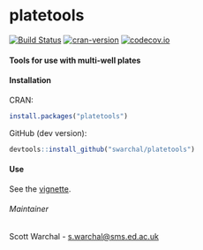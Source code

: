 # platetools
[![Build Status](https://travis-ci.org/Swarchal/platetools.svg?branch=master)](https://travis-ci.org/Swarchal/platetools)
[![cran-version](http://www.r-pkg.org/badges/version/platetools)](http://cran.rstudio.com/web/packages/platetools)
[![codecov.io](https://codecov.io/github/Swarchal/platetools/coverage.svg?branch=master)](https://codecov.io/github/Swarchal/platetools?branch=master)


#### Tools for use with multi-well plates

#### Installation

CRAN:
```r
install.packages("platetools")
```
GitHub (dev version):
```r
devtools::install_github("swarchal/platetools")
```

#### Use

See the [vignette](vignette.ipynb).

###### Maintainer
Scott Warchal - <s.warchal@sms.ed.ac.uk>
